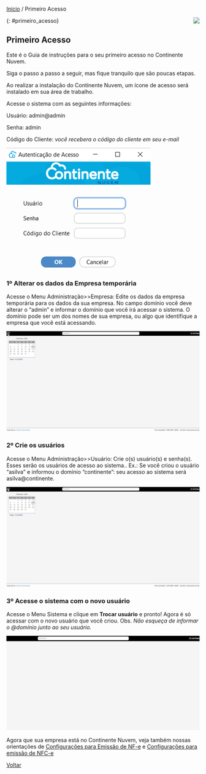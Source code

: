 [Início](index.md) / Primeiro Acesso

<a href="http://docs.continentenuvem.com.br/dicas.html#dicas"><img align="right" src="http://docs.continentenuvem.com.br/images/dicas.png"></a>



{: #primeiro_acesso}

## Primeiro Acesso

Este é o Guia de instruções para o seu primeiro acesso no Continente Nuvem.

Siga o passo a passo a seguir, mas fique tranquilo que são poucas etapas.



Ao realizar a instalação do Continente Nuvem, um ícone de acesso será instalado em sua área de trabalho.

 Acesse o sistema com as seguintes informações:

Usuário: admin@admin

Senha: admin

Código do Cliente:  *você recebera o código do cliente em seu e-mail*

![](images/primeiro_acesso_login.gif)



### 1º Alterar os dados da Empresa temporária

Acesse o Menu Administração>>Empresa: Edite os dados da empresa temporária para os dados da sua empresa. No campo domínio você deve alterar o  “admin” e informar o domínio que você irá acessar o sistema. O domínio pode ser um dos nomes de sua empresa, ou algo que identifique a empresa que você está acessando.

![](images/primeiro_acesso_empresa.gif)



### 2º Crie os usuários

Acesse o Menu Administração>>Usuário: Crie o(s) usuário(s) e senha(s). Esses serão os usuários de acesso ao sistema.. Ex.: Se você criou o usuário “asilva” e informou o domínio “continente”: seu acesso ao sistema será asilva@continente. 

![](images/primeiro_acesso_usuario.gif)



### 3º Acesse o sistema com o novo usuário

Acesse o Menu Sistema e clique em **Trocar usuário** e pronto! Agora é só acessar com o novo usuário que você criou. Obs. *Não esqueça de informar o @domínio junto ao seu usuário.*

![](images/primeiro_acesso_trocas_usuario.gif)





 Agora que sua empresa está no Continente Nuvem, veja também nossas orientações  de [Configurações para Emissão de NF-e]() e [Configurações para emissão de NFC-e]()





[Voltar](index.md)

